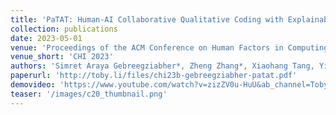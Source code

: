 ```yaml
---
title: 'PaTAT: Human-AI Collaborative Qualitative Coding with Explainable Interactive Rule Synthesis'
collection: publications
date: 2023-05-01
venue: 'Proceedings of the ACM Conference on Human Factors in Computing Systems (CHI 2023)'
venue_short: 'CHI 2023'
authors: 'Simret Araya Gebreegziabher*, Zheng Zhang*, Xiaohang Tang, Yihao Meng, Elena Glassman, and <b>Toby Jia-Jun Li</b>'
paperurl: 'http://toby.li/files/chi23b-gebreegziabher-patat.pdf'
demovideo: 'https://www.youtube.com/watch?v=zizZV0u-HuU&ab_channel=TobyLi'
teaser: '/images/c20_thumbnail.png'
---
```

